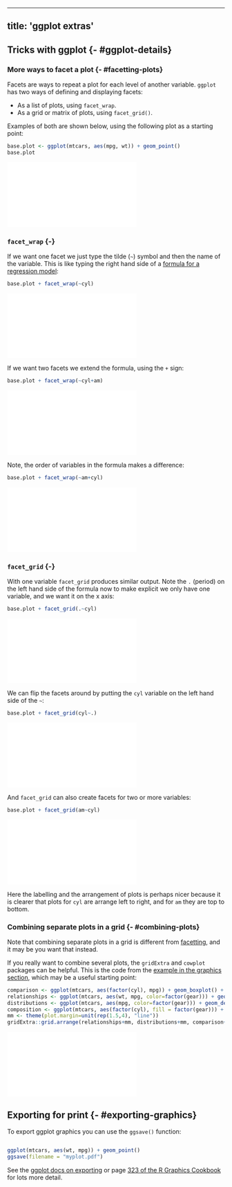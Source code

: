 
---
title: 'ggplot extras'
---



## Tricks with ggplot {- #ggplot-details}

### More ways to facet a plot {- #facetting-plots}

Facets are ways to repeat a plot for each level of another variable. `ggplot`
has two ways of defining and displaying facets:

-   As a list of plots, using `facet_wrap`.
-   As a grid or matrix of plots, using `facet_grid()`.

Examples of both are shown below, using the following plot as a starting point:


```r
base.plot <- ggplot(mtcars, aes(mpg, wt)) + geom_point()
base.plot
```

![](graphics-ggplot-extras_files/figure-latex/unnamed-chunk-3-1.pdf)<!-- --> 

### `facet_wrap` {-}

If we want one facet we just type the tilde (`~`) symbol and then the name of
the variable. This is like typing the right hand side of a
[formula for a regression model](formulae):


```r
base.plot + facet_wrap(~cyl)
```

![](graphics-ggplot-extras_files/figure-latex/unnamed-chunk-4-1.pdf)<!-- --> 

If we want two facets we extend the formula, using the `+` sign:


```r
base.plot + facet_wrap(~cyl+am)
```

![](graphics-ggplot-extras_files/figure-latex/unnamed-chunk-5-1.pdf)<!-- --> 

Note, the order of variables in the formula makes a difference:


```r
base.plot + facet_wrap(~am+cyl)
```

![](graphics-ggplot-extras_files/figure-latex/unnamed-chunk-6-1.pdf)<!-- --> 

### `facet_grid` {-}

With one variable `facet_grid` produces similar output. Note the `.` (period) on
the left hand side of the formula now to make explicit we only have one
variable, and we want it on the x axis:


```r
base.plot + facet_grid(.~cyl)
```

![](graphics-ggplot-extras_files/figure-latex/unnamed-chunk-7-1.pdf)<!-- --> 

We can flip the facets around by putting the `cyl` variable on the left hand
side of the `~`:


```r
base.plot + facet_grid(cyl~.)
```

![](graphics-ggplot-extras_files/figure-latex/unnamed-chunk-8-1.pdf)<!-- --> 

And `facet_grid` can also create facets for two or more variables:


```r
base.plot + facet_grid(am~cyl)
```

![](graphics-ggplot-extras_files/figure-latex/unnamed-chunk-9-1.pdf)<!-- --> 

Here the labelling and the arrangement of plots is perhaps nicer because it is
clearer that plots for `cyl` are arrange left to right, and for `am` they are
top to bottom.

### Combining separate plots in a grid {- #combining-plots}

Note that combining separate plots in a grid is different from
[facetting](#facetting-plots), and it may be you want that instead.

If you really want to combine several plots, the `gridExtra` and `cowplot`
packages can be helpful. This is the code from the
[example in the graphics section](#layered-graphics), which may be a useful
starting point:


```r
comparison <- ggplot(mtcars, aes(factor(cyl), mpg)) + geom_boxplot() +  ggtitle("Comparison")
relationships <- ggplot(mtcars, aes(wt, mpg, color=factor(gear))) + geom_point() + ggtitle("Relationship")
distributions <- ggplot(mtcars, aes(mpg, color=factor(gear))) + geom_density() + ggtitle("Distribution")
composition <- ggplot(mtcars, aes(factor(cyl), fill = factor(gear))) + geom_bar() + ggtitle("Composition")
mm <- theme(plot.margin=unit(rep(1.5,4), "line"))
gridExtra::grid.arrange(relationships+mm, distributions+mm, comparison+mm, composition+mm, ncol=2)
```

![](graphics-ggplot-extras_files/figure-latex/unnamed-chunk-10-1.pdf)<!-- --> 

## Exporting for print {- #exporting-graphics}

To export ggplot graphics you can use the `ggsave()` function:


```r

ggplot(mtcars, aes(wt, mpg)) + geom_point()
ggsave(filename = "myplot.pdf")

```

See the
[ggplot docs on exporting](http://ggplot2.tidyverse.org/reference/ggsave.html)
or page
[323 of the R Graphics Cookbook](https://ase.tufts.edu/bugs/guide/assets/R%20Graphics%20Cookbook.pdf)
for lots more detail.
